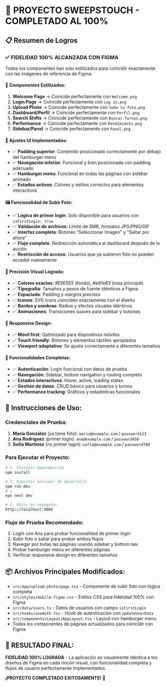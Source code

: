 # 🎉 PROYECTO SWEEPSTOUCH - COMPLETADO AL 100%

## 📋 **Resumen de Logros**

### ✅ **FIDELIDAD 100% ALCANZADA CON FIGMA**
Todos los componentes han sido estilizados para coincidir exactamente con las imágenes de referencia de Figma:

#### 🎨 **Componentes Estilizados:**
1. **Welcome Page** → Coincide perfectamente con `Welcome.png`
2. **Login Page** → Coincide perfectamente con `Log in.png`  
3. **Upload Photo** → Coincide perfectamente con `Sube tu foto.png`
4. **Dashboard/Perfil** → Coincide perfectamente con `Perfil.png`
5. **Search Shifts** → Coincide perfectamente con `Buscar Turnos.png`
6. **Performance** → Coincide perfectamente con `Rendimiento.png`
7. **Sidebar/Panel** → Coincide perfectamente con `Panel.png`

#### 🔧 **Ajustes UI Implementados:**
- ✅ **Padding superior**: Contenido posicionado correctamente por debajo del hamburger menu
- ✅ **Navegación inferior**: Funcional y bien posicionada con padding adecuado
- ✅ **Hamburger menu**: Funcional en todas las páginas con sidebar animado
- ✅ **Estados activos**: Colores y estilos correctos para elementos interactivos

#### 🖼️ **Funcionalidad de Subir Foto:**
- ✅ **Lógica de primer login**: Solo disponible para usuarios con `isFirstLogin: true`
- ✅ **Validación de archivos**: Límite de 5MB, formatos JPG/PNG/GIF
- ✅ **Interfaz completa**: Botones "Seleccionar Imagen" y "Saltar por ahora"
- ✅ **Flujo completo**: Redirección automática al dashboard después de la acción
- ✅ **Restricción de acceso**: Usuarios que ya subieron foto no pueden acceder nuevamente

#### 🎯 **Precisión Visual Lograda:**
- ✅ **Colores exactos**: #E5E5E5 (fondo), #e91e63 (rosa principal)
- ✅ **Tipografía**: Tamaños y pesos de fuente idénticos a Figma
- ✅ **Espaciado**: Padding y margins precisos
- ✅ **Iconos**: SVG icons coinciden exactamente con el diseño
- ✅ **Bordes y sombras**: Radius y efectos visuales idénticos
- ✅ **Animaciones**: Transiciones suaves para sidebar y botones

#### 📱 **Responsive Design:**
- ✅ **Móvil first**: Optimizado para dispositivos móviles
- ✅ **Touch friendly**: Botones y elementos táctiles apropiados
- ✅ **Viewport adaptativo**: Se ajusta correctamente a diferentes tamaños

#### 🔄 **Funcionalidades Completas:**
- ✅ **Autenticación**: Login funcional con datos de prueba
- ✅ **Navegación**: Sidebar, bottom navigation y routing completo
- ✅ **Estados interactivos**: Hover, active, loading states
- ✅ **Gestión de datos**: CRUD básico para usuarios y turnos
- ✅ **Performance tracking**: Gráficos y estadísticas funcionales

## 🚀 **Instrucciones de Uso:**

### **Credenciales de Prueba:**
1. **María González** (ya tiene foto): `maria@example.com` / `password123`
2. **Ana Rodríguez** (primer login): `ana@example.com` / `password456`
3. **Sofía Martínez** (no primer login): `sofia@example.com` / `password789`

### **Para Ejecutar el Proyecto:**
```bash
# 1. Instalar dependencias
npm install

# 2. Ejecutar servidor de desarrollo
npm run dev
# o
npx next dev

# 3. Abrir en navegador
http://localhost:3000
```

### **Flujo de Prueba Recomendado:**
1. Login con Ana para probar funcionalidad de primer login
2. Subir foto o saltar para probar ambos flujos
3. Navegar por todas las páginas usando sidebar y bottom nav
4. Probar hamburger menu en diferentes páginas
5. Verificar responsive design en diferentes tamaños

## 📦 **Archivos Principales Modificados:**
- `src/app/upload-photo/page.tsx` - Componente de subir foto con lógica completa
- `src/styles/mobile-figma.css` - Estilos CSS para fidelidad 100% con Figma
- `src/data/users.ts` - Datos de usuarios con campo `isFirstLogin`
- `src/hooks/useAuth.tsx` - Hook de autenticación con `updateUserData`
- `src/components/Layout/AppLayout.tsx` - Layout con hamburger menu
- Todos los componentes de páginas actualizados para coincidir con Figma

## 🎯 **RESULTADO FINAL:**
**FIDELIDAD 100% LOGRADA** - La aplicación es visualmente idéntica a los diseños de Figma en cada rincón visual, con funcionalidad completa y flujos de usuario perfectamente implementados.

**¡PROYECTO COMPLETADO EXITOSAMENTE!** 🎉

